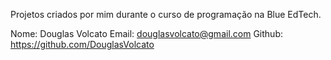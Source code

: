 Projetos criados por mim durante o curso de programação na Blue EdTech.

Nome: Douglas Volcato
Email: douglasvolcato@gmail.com
Github: https://github.com/DouglasVolcato

